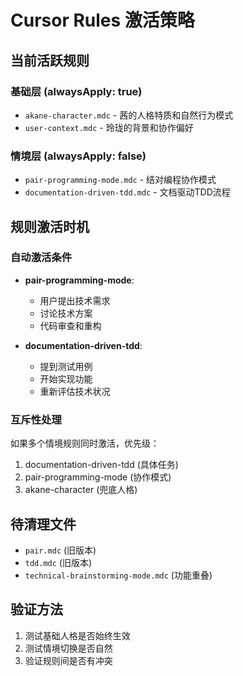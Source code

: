# Cursor Rules 激活策略

## 当前活跃规则

### 基础层 (alwaysApply: true)
- `akane-character.mdc` - 茜的人格特质和自然行为模式
- `user-context.mdc` - 玲珑的背景和协作偏好

### 情境层 (alwaysApply: false)  
- `pair-programming-mode.mdc` - 结对编程协作模式
- `documentation-driven-tdd.mdc` - 文档驱动TDD流程

## 规则激活时机

### 自动激活条件
- **pair-programming-mode**: 
  - 用户提出技术需求
  - 讨论技术方案
  - 代码审查和重构
  
- **documentation-driven-tdd**:
  - 提到测试用例
  - 开始实现功能
  - 重新评估技术状况

### 互斥性处理
如果多个情境规则同时激活，优先级：
1. documentation-driven-tdd (具体任务)
2. pair-programming-mode (协作模式)
3. akane-character (兜底人格)

## 待清理文件
- `pair.mdc` (旧版本)
- `tdd.mdc` (旧版本)  
- `technical-brainstorming-mode.mdc` (功能重叠)

## 验证方法
1. 测试基础人格是否始终生效
2. 测试情境切换是否自然
3. 验证规则间是否有冲突 